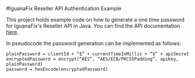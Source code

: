 #IguanaFix Reseller API Authentication Example

This project holds example code on how to generate a one time password for IguanaFix's Reseller API in Java.
You can find the API documentation [here](https://iguanafixresellerapi.docs.apiary.io).

In pseudocode the password generation can be implemented as follows:

```
plainPassword = clientId + “$” + currentTimeInMillis + “$” + apiSecret
encryptedPassword = encrypt(“AES”, “AES/ECB/PKCS5Padding”, apiKey, plainPassword)
password = hexEncode(encryptedPassword)
```